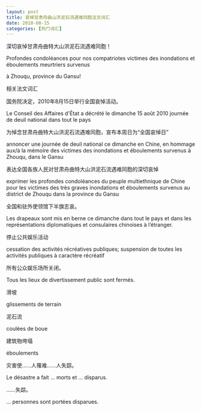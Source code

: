 ```yaml
---
layout: post
title: 哀悼甘肃舟曲山洪泥石流遇难同胞法文词汇
date: 2010-08-15
categories: [热门词汇]  
---
```


深切哀悼甘肃舟曲特大山洪泥石流遇难同胞！

Profondes condoléances pour nos compatriotes victimes des inondations et éboulements meurtriers survenus

à Zhouqu, province du Gansu!



相关法文词汇

国务院决定，2010年8月15日举行全国哀悼活动。

Le Conseil des Affaires d'État a décrété le dimanche 15 août 2010 journée de deuil national dans tout le pays

为悼念甘肃舟曲特大山洪泥石流遇难同胞，宣布本周日为“全国哀悼日”

annoncer une journée de deuil national ce dimanche en Chine, en hommage aux/à la mémoire des victimes des inondations et éboulements survenus à Zhouqu, dans le Gansu

表达全国各族人民对甘肃舟曲特大山洪泥石流遇难同胞的深切哀悼

exprimer les profondes condoléances du peuple multiethnique de Chine pour les victimes des très graves inondations et éboulements survenus au district de Zhouqu dans la province du Gansu

全国和驻外使领馆下半旗志哀。

Les drapeaux sont mis en berne ce dimanche dans tout le pays et dans les représentations diplomatiques et consulaires chinoises à l’étranger.

停止公共娱乐活动

cessation des activités récréatives publiques; suspension de toutes les activités publiques à caractère récréatif

所有公众娱乐场所关闭。

Tous les lieux de divertissement public sont fermés.

滑坡

glissements de terrain

泥石流

coulées de boue

建筑物垮塌

éboulements

灾害使……人罹难……人失踪。

Le désastre a fait ... morts et ... disparus.

……失踪。

... personnes sont portées disparues.
